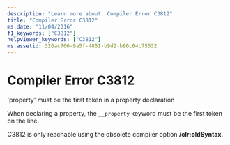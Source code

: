 ```yaml
---
description: "Learn more about: Compiler Error C3812"
title: "Compiler Error C3812"
ms.date: "11/04/2016"
f1_keywords: ["C3812"]
helpviewer_keywords: ["C3812"]
ms.assetid: 326ac706-9a5f-4851-b9d2-b90c64c75532
---
```

# Compiler Error C3812

'property' must be the first token in a property declaration

When declaring a property, the `__property` keyword must be the first token on the line.

C3812 is only reachable using the obsolete compiler option **/clr:oldSyntax**.
